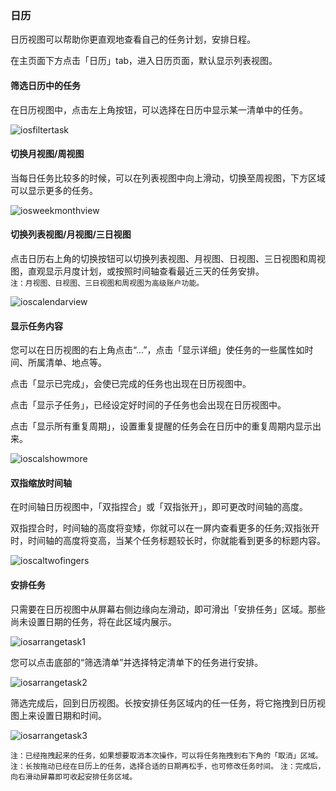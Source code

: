 ### 日历

日历视图可以帮助你更直观地查看自己的任务计划，安排日程。

在主页面下方点击「日历」tab，进入日历页面，默认显示列表视图。

#### 筛选日历中的任务

在日历视图中，点击左上角按钮，可以选择在日历中显示某一清单中的任务。

![iosfiltertask](../../images/ios/managetask/calendarfilter.jpg)

#### 切换月视图/周视图

当每日任务比较多的时候，可以在列表视图中向上滑动，切换至周视图，下方区域可以显示更多的任务。

![iosweekmonthview](../../images/ios/managetask/calendarlistweektomonth.jpg)

#### 切换列表视图/月视图/三日视图

点击日历右上角的切换按钮可以切换列表视图、月视图、日视图、三日视图和周视图，直观显示月度计划，或按照时间轴查看最近三天的任务安排。 <br>`注：月视图、日视图、三日视图和周视图为高级账户功能。`

![ioscalendarview](../../images/ios/managetask/calendarswitch.jpg)

#### 显示任务内容

您可以在日历视图的右上角点击“...”，点击「显示详细」使任务的一些属性如时间、所属清单、地点等。

点击「显示已完成」，会使已完成的任务也出现在日历视图中。

点击「显示子任务」，已经设定好时间的子任务也会出现在日历视图中。

点击「显示所有重复周期」，设置重复提醒的任务会在日历中的重复周期内显示出来。

![ioscalshowmore](../../images/ios/managetask/calendarshowdetail.jpg)

#### 双指缩放时间轴

在时间轴日历视图中，「双指捏合」或「双指张开」，即可更改时间轴的高度。

双指捏合时，时间轴的高度将变矮，你就可以在一屏内查看更多的任务;双指张开时，时间轴的高度将变高，当某个任务标题较长时，你就能看到更多的标题内容。

![ioscaltwofingers](../../images/ios/managetask/calendarpinch.jpg)

#### 安排任务

只需要在日历视图中从屏幕右侧边缘向左滑动，即可滑出「安排任务」区域。那些尚未设置日期的任务，将在此区域内展示。

![iosarrangetask1](../../images/ios/managetask/calendararrangetask1.jpg)

您可以点击底部的“筛选清单”并选择特定清单下的任务进行安排。

![iosarrangetask2](../../images/ios/managetask/calendararrangetask2.jpg)

筛选完成后，回到日历视图。长按安排任务区域内的任一任务，将它拖拽到日历视图上来设置日期和时间。

![iosarrangetask3](../../images/ios/managetask/calendararrangetask3.jpg)

`注：已经拖拽起来的任务，如果想要取消本次操作，可以将任务拖拽到右下角的「取消」区域。` 
`注：长按拖动已经在日历上的任务，选择合适的日期再松手，也可修改任务时间。` 
`注：完成后，向右滑动屏幕即可收起安排任务区域。`

